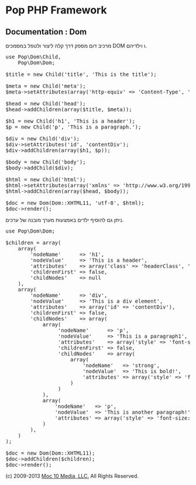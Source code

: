 Pop PHP Framework
=================

Documentation : Dom
-------------------

מרכיב דום מספק דרך קלה ליצור ולטפל במסמכים DOM ו וילדיהם.

<pre>
use Pop\Dom\Child,
    Pop\Dom\Dom;

$title = new Child('title', 'This is the title');

$meta = new Child('meta');
$meta->setAttributes(array('http-equiv' => 'Content-Type', 'content' => 'text/html; charset=utf-8'));

$head = new Child('head');
$head->addChildren(array($title, $meta));

$h1 = new Child('h1', 'This is a header');
$p = new Child('p', 'This is a paragraph.');

$div = new Child('div');
$div->setAttributes('id', 'contentDiv');
$div->addChildren(array($h1, $p));

$body = new Child('body');
$body->addChild($div);

$html = new Child('html');
$html->setAttributes(array('xmlns' => 'http://www.w3.org/1999/xhtml', 'xml:lang' => 'en'));
$html->addChildren(array($head, $body));

$doc = new Dom(Dom::XHTML11, 'utf-8', $html);
$doc->render();
</pre>

ניתן גם להוסיף ילדים באמצעות מערך מובנה של ערכים.

<pre>
use Pop\Dom\Dom;

$children = array(
    array(
        'nodeName'      => 'h1',
        'nodeValue'     => 'This is a header',
        'attributes'    => array('class' => 'headerClass', 'style' => 'font-size: 3.0em;'),
        'childrenFirst' => false,
        'childNodes'    => null
    ),
    array(
        'nodeName'      => 'div',
        'nodeValue'     => 'This is a div element',
        'attributes'    => array('id' => 'contentDiv'),
        'childrenFirst' => false,
        'childNodes'    => array(
            array(
                 'nodeName'      => 'p',
                 'nodeValue'     => 'This is a paragraph1',
                 'attributes'    => array('style' => 'font-size: 0.9em;'),
                 'childrenFirst' => false,
                 'childNodes'    => array(
                     array(
                         'nodeName'   => 'strong',
                         'nodeValue'  => 'This is bold!',
                         'attributes' => array('style' => 'font-size: 1.2em;')
                     )
                 )
            ),
            array(
                'nodeName'   => 'p',
                'nodeValue'  => 'This is another paragraph!',
                'attributes' => array('style' => 'font-size: 0.9em;')
            )
        ),
    )
);

$doc = new Dom(Dom::XHTML11);
$doc->addChildren($children);
$doc->render();
</pre>

(c) 2009-2013 [Moc 10 Media, LLC.](http://www.moc10media.com) All Rights Reserved.
